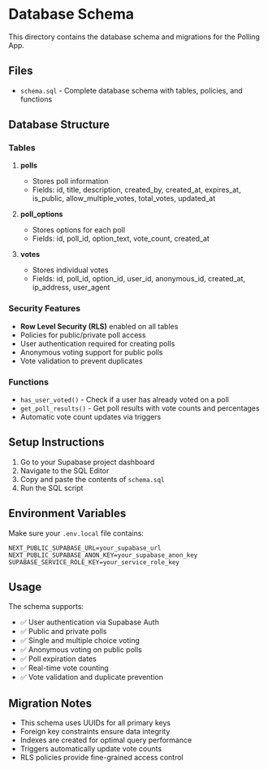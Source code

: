 # Database Schema

This directory contains the database schema and migrations for the Polling App.

## Files

- `schema.sql` - Complete database schema with tables, policies, and functions

## Database Structure

### Tables

1. **polls**
   - Stores poll information
   - Fields: id, title, description, created_by, created_at, expires_at, is_public, allow_multiple_votes, total_votes, updated_at

2. **poll_options**
   - Stores options for each poll
   - Fields: id, poll_id, option_text, vote_count, created_at

3. **votes**
   - Stores individual votes
   - Fields: id, poll_id, option_id, user_id, anonymous_id, created_at, ip_address, user_agent

### Security Features

- **Row Level Security (RLS)** enabled on all tables
- Policies for public/private poll access
- User authentication required for creating polls
- Anonymous voting support for public polls
- Vote validation to prevent duplicates

### Functions

- `has_user_voted()` - Check if a user has already voted on a poll
- `get_poll_results()` - Get poll results with vote counts and percentages
- Automatic vote count updates via triggers

## Setup Instructions

1. Go to your Supabase project dashboard
2. Navigate to the SQL Editor
3. Copy and paste the contents of `schema.sql`
4. Run the SQL script

## Environment Variables

Make sure your `.env.local` file contains:

```env
NEXT_PUBLIC_SUPABASE_URL=your_supabase_url
NEXT_PUBLIC_SUPABASE_ANON_KEY=your_supabase_anon_key
SUPABASE_SERVICE_ROLE_KEY=your_service_role_key
```

## Usage

The schema supports:
- ✅ User authentication via Supabase Auth
- ✅ Public and private polls
- ✅ Single and multiple choice voting
- ✅ Anonymous voting on public polls
- ✅ Poll expiration dates
- ✅ Real-time vote counting
- ✅ Vote validation and duplicate prevention

## Migration Notes

- This schema uses UUIDs for all primary keys
- Foreign key constraints ensure data integrity
- Indexes are created for optimal query performance
- Triggers automatically update vote counts
- RLS policies provide fine-grained access control
